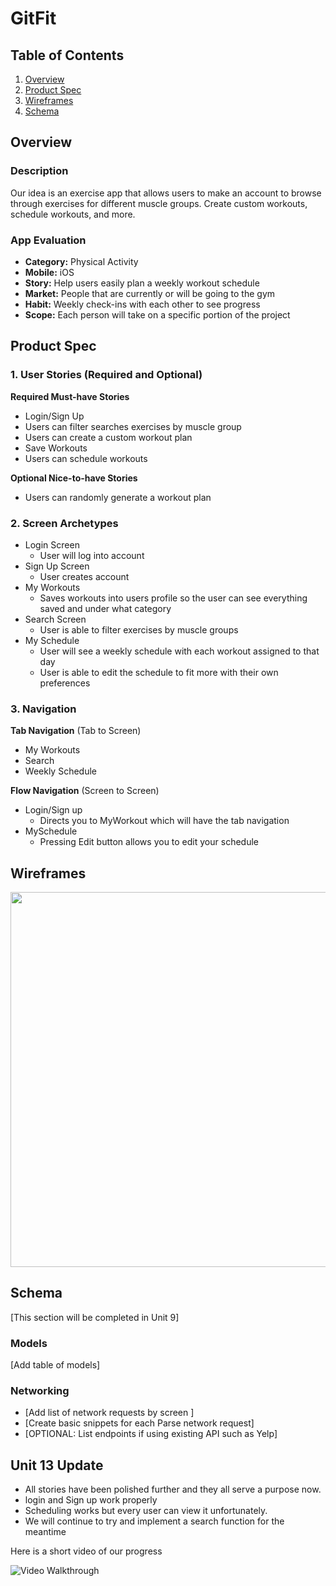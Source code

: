 # GitFit

## Table of Contents
1. [Overview](#Overview)
1. [Product Spec](#Product-Spec)
1. [Wireframes](#Wireframes)
2. [Schema](#Schema)

## Overview
### Description
Our idea is an exercise app that allows users to make an account to browse through exercises for different muscle groups. Create custom workouts, schedule workouts, and more.

### App Evaluation
- **Category:** Physical Activity
- **Mobile:** iOS
- **Story:** Help users easily plan a weekly workout schedule
- **Market:** People that are currently or will be going to the gym
- **Habit:** Weekly check-ins with each other to see progress
- **Scope:** Each person will take on a specific portion of the project

## Product Spec

### 1. User Stories (Required and Optional)

**Required Must-have Stories**

* Login/Sign Up
* Users can filter searches exercises by muscle group
* Users can create a custom workout plan 
* Save Workouts
* Users can schedule workouts

**Optional Nice-to-have Stories**

* Users can randomly generate a workout plan 

### 2. Screen Archetypes

* Login Screen
   * User will log into account
* Sign Up Screen
   * User creates account
* My Workouts
   * Saves workouts into users profile so the user can see everything saved and under what category
* Search Screen 
   * User is able to filter exercises by muscle groups
* My Schedule
   * User will see a weekly schedule with each workout assigned to that day
   * User is able to edit the schedule to fit more with their own preferences

### 3. Navigation

**Tab Navigation** (Tab to Screen)

* My Workouts
* Search
* Weekly Schedule

**Flow Navigation** (Screen to Screen)

* Login/Sign up
   * Directs you to MyWorkout which will have the tab navigation
* MySchedule
   * Pressing Edit button allows you to edit your schedule

## Wireframes
<img src="https://imgur.com/lnr2MNp.jpg" width=600>

## Schema 
[This section will be completed in Unit 9]
### Models
[Add table of models]
### Networking
- [Add list of network requests by screen ]
- [Create basic snippets for each Parse network request]
- [OPTIONAL: List endpoints if using existing API such as Yelp]

## Unit 13 Update 
* All stories have been polished further and they all serve a purpose now. 
* login and Sign up work properly
* Scheduling works but every user can view it unfortunately.
* We will continue to try and implement a search function for the meantime

Here is a short video of our progress

<img src='http://g.recordit.co/aUbouwf1kU.gif' title='Video Walkthrough' width='' alt='Video Walkthrough' />




